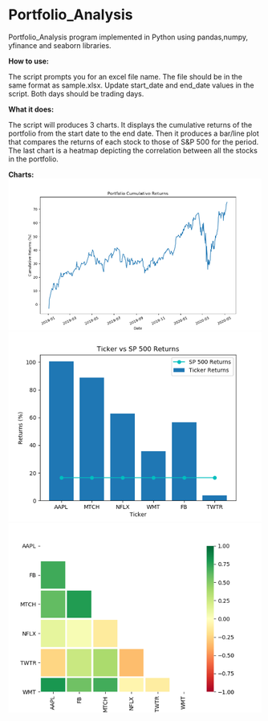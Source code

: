 # Portfolio_Analysis
Portfolio_Analysis program implemented in Python using pandas,numpy, yfinance and seaborn libraries.  

**How to use:**

The script prompts you for an excel file name. The file should be in the same format as sample.xlsx.
Update start_date and end_date values in the script. Both days should be trading days.

**What it does:**

The script will produces 3 charts. It displays the cumulative returns of the portfolio from the start date to the end date.
Then it produces a bar/line plot that compares the returns of each stock to those of S&P 500 for the period.
The last chart is a heatmap depicting the correlation between all the stocks in the portfolio.

**Charts:**
![Image of Cumulative Returns chart](https://github.com/Geetika-L/Portfolio_Analysis/blob/master/Port_cumulative_returns.png)
![Image of Ticker vs SP500 Returns chart](https://github.com/Geetika-L/Portfolio_Analysis/blob/master/Ticker_vs_SP_500_Returns.png)
![Image of Stock Correlation chart](https://github.com/Geetika-L/Portfolio_Analysis/blob/master/corr_stock.png)
